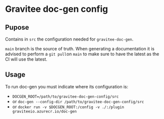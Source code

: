 # Gravitee doc-gen config

## Pupose 

Contains in `src` the configuration needed for `gravitee-doc-gen`.

`main` branch is the source of truth. When generating a documentation it is advised to perform a `git pull`on `main` to make sure to have the latest as the CI will use the latest.

## Usage

To run doc-gen you must indicate where its configuration is:

* `DOCGEN_ROOT=/path/to/gravitee-doc-gen-config/src`
* or `doc-gen --config-dir /path/to/gravitee-doc-gen-config/src`
* or `docker run -v $DOCGEN_ROOT:/config -v ./:/plugin graviteeio.azurecr.io/doc-gen`

